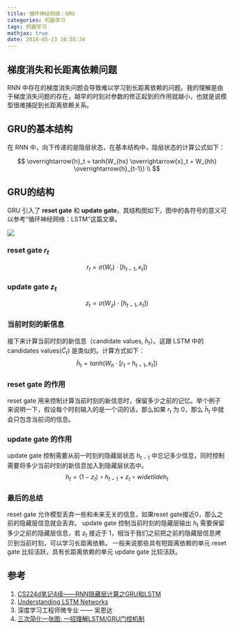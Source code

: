 ```yaml
---
title: 循环神经网络：GRU
categories: 机器学习
tags: 机器学习
mathjax: true
date: 2018-05-23 16:55:34
---
```


## 梯度消失和长距离依赖问题

RNN 中存在的梯度消失问题会导致难以学习到长距离依赖的问题。我的理解是由于梯度消失问题的存在，越早的时刻对参数的修正起到的作用就越小，也就是说模型很难捕捉到长距离依赖关系。

## GRU的基本结构

在 RNN 中，向下传递的是隐层状态，在基本结构中，隐层状态的计算公式如下：

$$
\overrightarrow{h}_t = tanh(W_{hx} \overrightarrow{x}_t + W_{hh} \overrightarrow{h}_{t-1}) \\
$$

## GRU的结构
GRU 引入了 **reset gate** 和 **update gate**。其结构图如下，图中的各符号的意义可以参考“循环神经网络：LSTM”这篇文章。

![](/img/gru1.png)

### reset gate $r_t$
$$
{r}_t = \sigma (W_r) \cdot [h_{t-1}, x_t])
$$

### update gate $z_t$
$$
{z}_t = \sigma (W_z) \cdot [h_{t-1}, x_t])
$$

### 当前时刻的新信息
接下来计算当前时刻的新信息（candidate values, $\widetilde{h}_t$）。这跟 LSTM 中的 candidates values($\widetilde{C}_t$) 是类似的。计算方式如下：
$$
\widetilde{h}_t = tanh(W_h \cdot [r_t \circ h_{t-1}, x_t])
$$

### reset gate 的作用
reset gate 用来控制计算当前时刻的新信息时，保留多少之前的记忆。举个例子来说明一下，假设每个时刻输入的是一个词的话，那么如果 $r_t$ 为 0，那么 $\widetilde{h}_t$ 中就会只包含当前词的信息。

### update gate 的作用
update gate 控制需要从前一时刻的隐藏层状态 $h_{t-1}$ 中忘记多少信息，同时控制需要将多少当前时刻的新信息加入到隐藏层状态中。
$$
h_t = (1-z_t) \circ h_{t-1} + z_t \circ widetilde{h}_t
$$

### 最后的总结
reset gate 允许模型丢弃一些和未来无关的信息，如果reset gate接近0，那么之前的隐藏层信息就会丢弃。
update gate 控制当前时刻的隐藏层输出 $h_t$ 需要保留多少之前的隐藏层信息，若 $z_t$ 接近于 1，相当于我们之前把之前的隐藏层信息拷贝到当前时刻，可以学习长距离依赖。 一般来说那些具有短距离依赖的单元 reset gate 比较活跃，具有长距离依赖的单元 update gate 比较活跃。


## 参考
1. [CS224d笔记4续——RNN隐藏层计算之GRU和LSTM](https://wugh.github.io/posts/2016/03/cs224d-notes4-recurrent-neural-networks-continue/)
2. [Understanding LSTM Networks](https://colah.github.io/posts/2015-08-Understanding-LSTMs/)
3. 深度学习工程师微专业 —— 吴恩达
4. [三次简化一张图: 一招理解LSTM/GRU门控机制](https://zhuanlan.zhihu.com/p/28297161)

